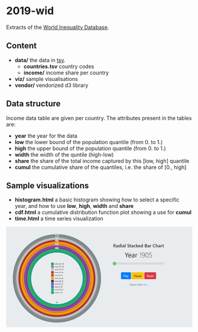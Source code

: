 # 2019-wid

Extracts of the [World Inequality Database](https://wid.world/).

## Content

* **data/** the data in [tsv](https://bl.ocks.org/mbostock/3305937).
	* **countries.tsv** country codes
	* **income/** income share per country
* **viz/** sample visualisations
* **vendor/** vendorized d3 library

## Data structure

Income data table are given per country.
The attributes present in the tables are:

* **year** the year for the data
* **low** the lower bound of the population quantile (from 0. to 1.)
* **high** the upper bound of the population quantile (from 0. to 1.)
* **width** the width of the quntile (high-low)
* **share** the share of the total income captured by this [low, high] quantile
* **cumul** the cumulative share of the quantiles, i.e. the share of [0., high]

## Sample visualizations

* **histogram.html** a basic histogram showing how to select a specific year, and how to use **low**, **high**, **width** and **share**
* **cdf.html** a cumulative distribution function plot showing a use for **cumul**
* **time.html** a time series visualization

![Gif of Radial Stacked Bar](./RadialStackedBar.gif)
